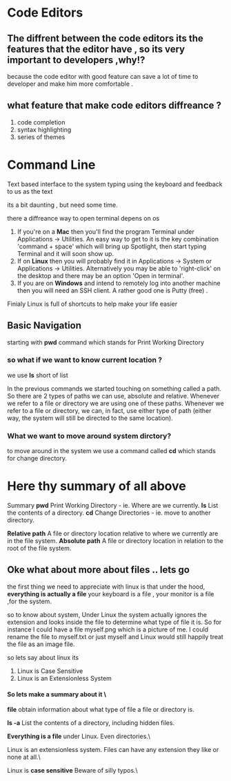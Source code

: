 
# Code Editors

## The diffrent between the code editors its the features that the editor have , so its very important to developers ,why!?

because the code editor with good feature can save a lot of time to developer and make him more comfortable .

## what feature that make code editors diffreance ? 
1. code completion
2. syntax highlighting
3. series of themes


# Command Line
Text based interface to the system typing using the keyboard and feedback to us as the text

its a bit daunting , but need some time.

there a diffreance way to open terminal depens on os 

1. If you're on a **Mac** then you'll find the program Terminal under Applications -> Utilities. An easy way to get to it is the key combination 'command + space' which will bring up Spotlight, then start typing Terminal and it will soon show up.
2. If on **Linux** then you will probably find it in Applications -> System or Applications -> Utilities. Alternatively you may be able to 'right-click' on the desktop and there may be an option 'Open in terminal'.
3. If you are on **Windows** and intend to remotely log into another machine then you will need an SSH client. A rather good one is Putty (free) .

Finialy Linux is full of shortcuts to help make your life easier

## Basic Navigation

starting with **pwd** command which stands for Print Working Directory

### so what if we want to know current location ? 
we use **ls** short of list

In the previous commands we started touching on something called a path.
So there are 2 types of paths we can use, absolute and relative. Whenever we refer to a file or directory we are using one of these paths. Whenever we refer to a file or directory, we can, in fact, use either type of path (either way, the system will still be directed to the same location).

### What we want to move around system dirctory?
to move around in the system we use a command called **cd** which stands for change directory.

# Here thy summary of all above

Summary
**pwd**
Print Working Directory - ie. Where are we currently.
**ls**
List the contents of a directory.
**cd**
Change Directories - ie. move to another directory.

**Relative path**
A file or directory location relative to where we currently are in the file system.
**Absolute path**
A file or directory location in relation to the root of the file system.

## Oke what about more about files .. lets go
 the first thing we need to appreciate with linux is that under the hood, **everything is actually a file**
 your keyboard is a file , your monitor is a file ,for the system.

so to know about system, Under Linux the system actually ignores the extension and looks inside the file to determine what type of file it is. So for instance I could have a file myself.png which is a picture of me. I could rename the file to myself.txt or just myself and Linux would still happily treat the file as an image file.

so lets say about linux its 
1. Linux is Case Sensitive
2. Linux is an Extensionless System

#### So lets make a summary about it \


**file**
obtain information about what type of file a file or directory is.

**ls -a**
List the contents of a directory, including hidden files.


**Everything is a file** under Linux.
Even directories.\

Linux is an extensionless system.
Files can have any extension they like or none at all.\

Linux is **case sensitive**
Beware of silly typos.\



